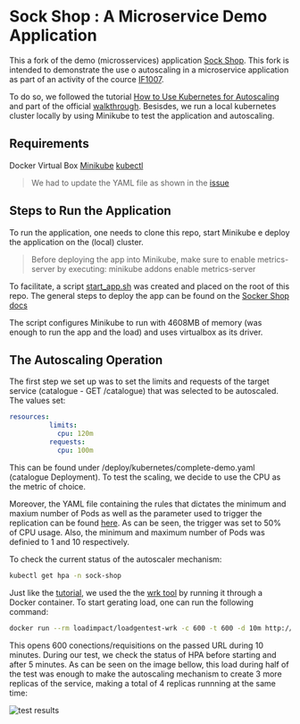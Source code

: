 # Sock Shop : A Microservice Demo Application

This a fork of the demo (microsservices) application [Sock Shop](https://github.com/microservices-demo/microservices-demo). This fork is intended to demonstrate the use o autoscaling in a microservice application as part of an activity of the cource [IF1007](https://github.com/IF1007/if1007).

To do so, we followed the tutorial [How to Use Kubernetes for Autoscaling](https://dzone.com/articles/how-to-use-kubernetes-for-autoscaling) and part of the official [walkthrough](https://kubernetes.io/docs/tasks/run-application/horizontal-pod-autoscale-walkthrough/). Besisdes, we run a local kubernetes cluster locally by using Minikube to test the application and autoscaling.

## Requirements
Docker
Virtual Box
[Minikube](https://kubernetes.io/docs/tasks/tools/install-minikube/)
[kubectl](https://kubernetes.io/docs/tasks/tools/install-kubectl/)

> We had to update the YAML file as shown in the [issue](https://github.com/microservices-demo/microservices-demo/issues/802)

## Steps to Run the Application
To run the application, one needs to clone this repo, start Minikube e deploy the application on the (local) cluster.

> Before deploying the app into Minikube, make sure to enable metrics-server by executing: minikube addons enable metrics-server

To facilitate, a script [start_app.sh](https://github.com/microservices-class/microservices-demo/blob/master/start_app.sh) was created and placed on the root of this repo.
The general steps to deploy the app can be found on the [Socker Shop docs](https://kubernetes.io/docs/tasks/tools/install-minikube/)

The script configures Minikube to run with 4608MB of memory (was enough to run the app and the load) and uses virtualbox as its driver.

## The Autoscaling Operation

The first step we set up was to set the limits and requests of the target service (catalogue - GET /catalogue) that was selected to be autoscaled.
The values set:

```yaml
resources:
          limits:
            cpu: 120m
          requests:
            cpu: 100m
```            
This can be found under /deploy/kubernetes/complete-demo.yaml (catalogue Deployment). To test the scaling, we decide to use the CPU as the metric of choice.

Moreover, the YAML file containing the rules that dictates the minimum and maxium number of Pods as well as the parameter used to trigger the replication can be found [here](https://github.com/microservices-class/microservices-demo/blob/master/deploy/kubernetes/autoscaling/catalogue-hsc.yaml). As can be seen, the trigger was set to 50% of CPU usage. Also, the minimum and maximum number of Pods was definied to 1 and 10 respectively.

To check the current status of the autoscaler mechanism:

```sh
kubectl get hpa -n sock-shop
```
Just like the [tutorial](https://dzone.com/articles/how-to-use-kubernetes-for-autoscaling), we used the the [wrk tool](https://github.com/wg/wrk) by running it through a Docker container. To start gerating load, one can run the following command:

```sh
docker run --rm loadimpact/loadgentest-wrk -c 600 -t 600 -d 10m http://192.168.99.100:30001/catalogue
```
This opens 600 conections/requisitions on the passed URL during 10 minutes.
During our test, we check the status of HPA before starting and after 5 minutes. As can be seen on the image bellow, this load during half of the test was enough to make the autoscaling mechanism to create 3 more replicas of the service, making a total of 4 replicas runnning at the same time:

![test results](https://user-images.githubusercontent.com/4553211/87503247-1cb13600-c63a-11ea-80d8-22bbdce24056.png)

